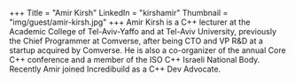 +++
Title = "Amir Kirsh"
LinkedIn = "kirshamir"
Thumbnail = "img/guest/amir-kirsh.jpg"
+++
Amir Kirsh is a C++ lecturer at the Academic College of Tel-Aviv-Yaffo and at Tel-Aviv University, previously the Chief Programmer at Comverse, after being CTO and VP R&D at a startup acquired by Comverse. He is also a co-organizer of the annual Core C++ conference and a member of the ISO C++ Israeli National Body.
Recently Amir joined Incredibuild as a C++ Dev Advocate.